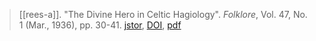 > [[rees-a]]. "The Divine Hero in Celtic Hagiology". *Folklore*, Vol. 47, No. 1 (Mar., 1936), pp. 30-41. [jstor](https://www.jstor.org/stable/1257341), [DOI](https://doi.org/10.1080/0015587X.1936.9718625), [pdf](a/a-rees1936.pdf)